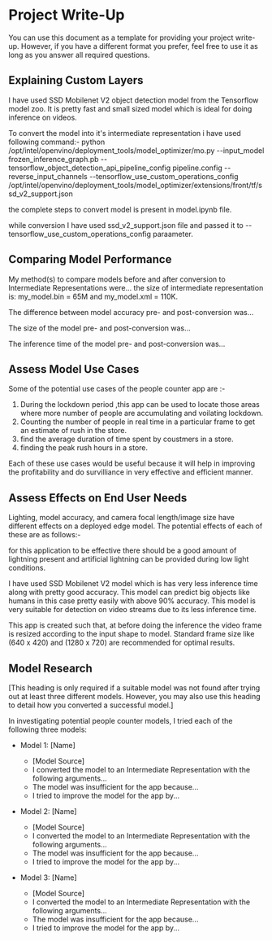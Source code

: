 # Project Write-Up

You can use this document as a template for providing your project write-up. However, if you
have a different format you prefer, feel free to use it as long as you answer all required
questions.

## Explaining Custom Layers

I have used SSD Mobilenet V2 object detection model from the Tensorflow model zoo. It is pretty fast and small sized model which is ideal for doing inference on videos. 

To convert the model into it's intermediate representation i have used following command:-
python /opt/intel/openvino/deployment_tools/model_optimizer/mo.py --input_model frozen_inference_graph.pb --tensorflow_object_detection_api_pipeline_config pipeline.config --reverse_input_channels --tensorflow_use_custom_operations_config /opt/intel/openvino/deployment_tools/model_optimizer/extensions/front/tf/ssd_v2_support.json

the complete steps to convert model is present in model.ipynb file.

while conversion I have used ssd_v2_support.json file and passed it to --tensorflow_use_custom_operations_config paraameter. 

## Comparing Model Performance

My method(s) to compare models before and after conversion to Intermediate Representations
were...
the size of intermediate representation is: my_model.bin = 65M and my_model.xml = 110K.


The difference between model accuracy pre- and post-conversion was...

The size of the model pre- and post-conversion was...

The inference time of the model pre- and post-conversion was...

## Assess Model Use Cases

Some of the potential use cases of the people counter app are :-
1) During the lockdown period ,this app can be used to locate those areas where more number of people are accumulating and voilating lockdown.
2) Counting the number of people in real time in a particular frame to get an estimate of rush in the store.
3) find the average duration of time spent by coustmers in a store.
4) finding the peak rush hours in a store.

Each of these use cases would be useful because it will help in improving the profitability and do survilliance in very effective and efficient manner.



## Assess Effects on End User Needs

Lighting, model accuracy, and camera focal length/image size have different effects on a deployed edge model. The potential effects of each of these are as follows:-

for this application to be effective there should be a good amount of lightning present and artificial lightning can be provided during low light conditions.

I have used SSD Mobilenet V2 model which is has very less inference time along with pretty good accuracy. This model can predict big objects like humans in this case pretty easily with above 90% accuracy. This model is very suitable for detection on video streams due to its less inference time.

This app is created such that, at before doing the inference the video frame is resized according to the input shape to model. Standard frame size like (640 x 420) and (1280 x 720)
are recommended for optimal results.


## Model Research

[This heading is only required if a suitable model was not found after trying out at least three
different models. However, you may also use this heading to detail how you converted 
a successful model.]

In investigating potential people counter models, I tried each of the following three models:

- Model 1: [Name]
  - [Model Source]
  - I converted the model to an Intermediate Representation with the following arguments...
  - The model was insufficient for the app because...
  - I tried to improve the model for the app by...
  
- Model 2: [Name]
  - [Model Source]
  - I converted the model to an Intermediate Representation with the following arguments...
  - The model was insufficient for the app because...
  - I tried to improve the model for the app by...

- Model 3: [Name]
  - [Model Source]
  - I converted the model to an Intermediate Representation with the following arguments...
  - The model was insufficient for the app because...
  - I tried to improve the model for the app by...
